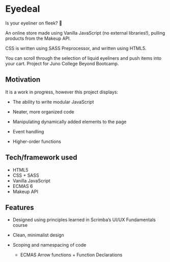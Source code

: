 # Eyedeal

Is your eyeliner on fleek? 👀




An online store made using Vanilla JavaScript (no external libraries!), pulling products from the Makeup API.

CSS is written using SASS Preprocessor, and written using HTML5. 

You can scroll through the selection of liquid eyeliners and push items into your cart. Project for Juno College Beyond Bootcamp.


## Motivation

It is a work in progress, however this project displays:

- The ability to write modular JavaScript 

- Neater, more organized code

- Manipulating dynamically added elements to the page

- Event handling

- Higher-order functions


## Tech/framework used

- HTML5
- CSS + SASS
- Vanilla JavaScript
- ECMAS 6
- Makeup API


## Features

- Designed using principles learned in Scrimba’s UI/UX Fundamentals course

- Clean, minimalist design

- Scoping and namespacing of code

  - ECMAS Arrow functions + Function Declarations

